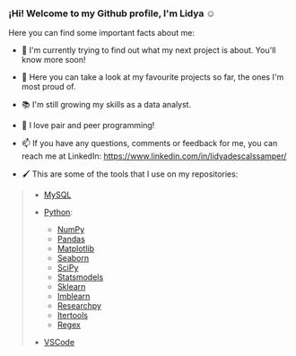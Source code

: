 ### ¡Hi! Welcome to my Github profile, I'm Lidya ☺


Here you can find some important facts about me:

- 🔧 I'm currently trying to find out what my next project is about. You'll know more soon!

- 🔗 Here you can take a look at my favourite projects so far, the ones I'm most proud of.
 
- 📚 I'm still growing my skills as a data analyst. 
 
- 👯 I love pair and peer programming!
 
- 📫 If you have any questions, comments or feedback for me, you can reach me at LinkedIn: https://www.linkedin.com/in/lidyadescalssamper/

- 🖌 This are some of the tools that I use on my repositories:


 >- [MySQL](https://www.mysql.com/)
 >
 >- [Python](https://www.python.org/):
 >   - [NumPy](https://numpy.org/)
 >   - [Pandas](https://pandas.pydata.org/) 
 >   - [Matplotlib](https://matplotlib.org/)
 >   - [Seaborn](https://seaborn.pydata.org/)
 >   - [SciPy](https://scipy.org/)
 >   - [Statsmodels](https://www.statsmodels.org/stable/index.html)
 >   - [Sklearn](https://scikit-learn.org/stable/)
 >   - [Imblearn](https://imbalanced-learn.org/stable/)
 >   - [Researchpy](https://researchpy.readthedocs.io/en/latest/)
 >   - [Itertools](https://docs.python.org/3/library/itertools.html)
 >   - [Regex](https://docs.python.org/3/library/re.html)
 >
 >- [VSCode](https://code.visualstudio.com/)
   
